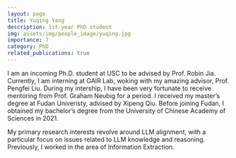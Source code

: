 ```yaml
---
layout: page
title: Yuqing Yang
description: 1st-year PhD student
img: assets/img/people_image/yuqing.jpg
importance: 7
category: PhD
related_publications: true
---
```



I am an incoming Ph.D. student at USC to be advised by Prof. Robin Jia. Currently, I am interning at GAIR Lab, woking with my amazing advisor, Prof. Pengfei Liu. During my intership, I have been very fortunate to receive mentoring from Prof. Graham Neubig for a period. I received my master’s degree at Fudan Univeristy, advised by Xipeng Qiu. Before joining Fudan, I obtained my bachelor’s degree from the University of Chinese Academy of Sciences in 2021.

My primary research interests revolve around LLM alignment, with a particular focus on issues related to LLM knowledge and reasoning. Previously, I worked in the area of Information Extraction.